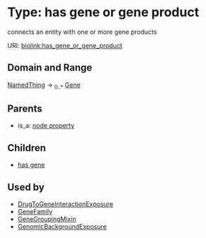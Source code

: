 
# Type: has gene or gene product


connects an entity with one or more gene products

URI: [biolink:has_gene_or_gene_product](https://w3id.org/biolink/vocab/has_gene_or_gene_product)


## Domain and Range

[NamedThing](NamedThing.md) ->  <sub>0..*</sub> [Gene](Gene.md)

## Parents

 *  is_a: [node property](node_property.md)

## Children

 *  [has gene](has_gene.md)

## Used by

 * [DrugToGeneInteractionExposure](DrugToGeneInteractionExposure.md)
 * [GeneFamily](GeneFamily.md)
 * [GeneGroupingMixin](GeneGroupingMixin.md)
 * [GenomicBackgroundExposure](GenomicBackgroundExposure.md)
